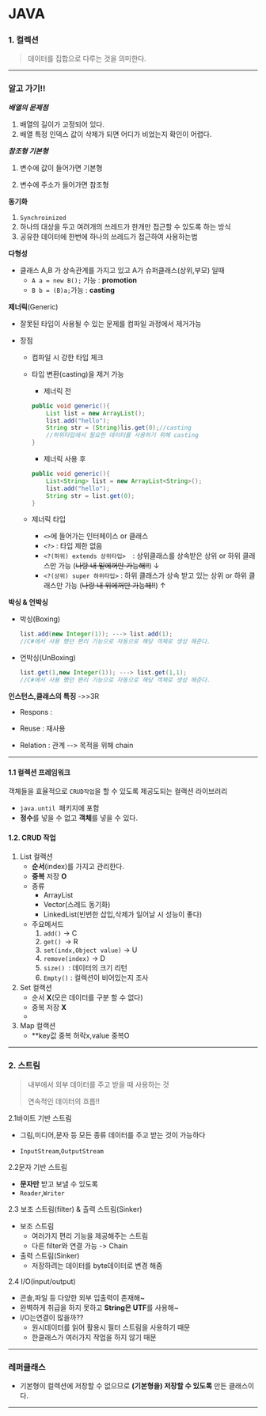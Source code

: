 # JAVA 

### 1. 컬렉션

>  데이터를 집합으로 다루는 것을 의미한다.

---

### 알고 가기!!

***배열의 문제점***

1. 배열의 길이가 고정되어 있다.
2. 배열 특정 인덱스 값이 삭제가 되면 어디가 비었는지 확인이 어렵다.



***참조형 기본형***

1. 변수에 값이 들어가면 기본형

2. 변수에 주소가 들어가면 참조형



**동기화**

1. `Synchroinized` 
2. 하나의 대상을 두고 여려개의 쓰레드가 한개만 접근할 수 있도록 하는 방식
3. 공유한 데이터에 한번에 하나의 쓰레드가 접근하여 사용하는법

**다형성**

- 클래스 A,B 가 상속관계를 가지고 있고 A가 슈퍼클래스(상위,부모) 일때
  - `A a = new B();` 가능 : **promotion**
  - `B b = (B)a;`가능 : **casting**



**제너릭**(Generic)

- 잘못된 타입이 사용될 수 있는 문제를 컴파일 과정에서 제거가능

- 장점

  - 컴파일 시 강한 타입 체크

  - 타입 변환(casting)을 제거 가능

    - 제너릭 전

    ```java
    public void generic(){
        List list = new ArrayList();
        list.add("hello");
        String str = (String)lis.get(0);//casting
        //하위타입에서 필요한 데이터를 사용하기 위해 casting
    }
    ```

    - 제너릭 사용 후

    ```java
    public void generic(){
        List<String> list = new ArrayList<String>();
     	list.add("hello");
        String str = list.get(0);
    }
    ```

  - 제너릭 타입

    - `<>`에 들어가는 인터페이스  or 클래스
    - `<?>` : 타입 제한 없음
    - `<?(하위) extends 상위타입>  `: 상위클래스를 상속받은 상위 or 하위 클래스만 가능 (~~나랑 내 밑에꺼만 가능해!!~~) ↓
    - `<?(상위) super 하위타입>` : 하위 클래스가 상속 받고 있는 상위 or 하위 클래스만 가능 (~~나랑 내 위에꺼만 가능해!!~~) ↑



**박싱 & 언박싱**

- 박싱(Boxing)

  ```java
  list.add(new Integer(1)); ---> list.add(1);
  //C#에서 사용 했던 편리 기능으로 자동으로 해당 객체로 생성 해준다.
  ```

- 언박싱(UnBoxing)

  ```java
  list.get(1,new Integer(1)); ---> list.get(1,1);
  //C#에서 사용 했던 편리 기능으로 자동으로 해당 객체로 생성 해준다.
  ```

  

**인스턴스,클래스의 특징** ->>3R

- Respons : 
- Reuse : 재사용

- Relation : 관계 --> 목적을 위해 chain

---

#### 1.1 컬렉션 프레임워크

객체들을 효율적으로 `CRUD작업`을 할 수 있도록 제공도되는 컬랙션 라이브러리

- `java.until `패키지에 포함
- **정수**를 넣을 수 없고 **객체**를 넣을 수 있다.

#### 1.2. CRUD 작업 

1. List 컬랙션
   - **순서**(index)를 가지고  관리한다.
   - **중복** 저장 **O**
   - 종류
     - ArrayList
     - Vector(스레드 동기화)
     - LinkedList(빈번한 삽입,삭제가 일어날 시 성능이 좋다)
   - 주요메서드
     1. `add()` -> C
     2. `get() `-> R
     3. `set(indx,Object value)` -> U
     4. `remove(index)` -> D
     5. `size() `: 데이터의 크기 리턴
     6. `Empty()` : 컬렉션이 비어있는지 조사
2. Set 컬랙션
   - 순서 **X**(모은 데이터를 구분 할 수 없다)
   - 중복 저장 **X**
   - 
3. Map 컬랙션
   - **key값 중복 허락x,value 중복O

---

### 2. 스트림

> 내부에서 외부 데이터를 주고 받을  때 사용하는 것
>
> 연속적인 데이터의 흐름!!

2.1바이트 기반 스트림

- 그림,미디어,문자 등 모든 종류 데이터를 주고 받는 것이 가능하다

- `InputStream`,`OutputStream`

2.2문자 기반 스트림

- **문자만** 받고 보낼 수 있도록
- `Reader`,`Writer`

2.3 보조 스트림(filter) & 출력 스트림(Sinker)

- 보조 스트림
  - 여러가지 편리 기능을 제공해주는 스트림
  - 다른 filter와 연결 가능 -> Chain
- 출력 스트림(Sinker)
  - 저장하려는 데이터를 byte데이터로 변경 해줌

2.4 I/O(input/output)

- 콘솔,파일 등 다양한 외부 입출력이 존재해~
- 완벽하게 취급을 하지 못하고 **String은 UTF**를 사용해~
- I/O는연결이 많을까??
  - 원시데이터를 읽어 활용시 필터 스트림을 사용하기 때문 
  - 한클래스가 여러가지 작업을 하지 않기 때문

---

### 레퍼클래스

- 기본형이 컬렉션에 저장할 수 없으므로 **(기본형을) 저장할 수 있도록** 만든 클래스이다.



---

